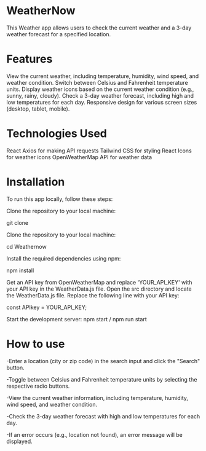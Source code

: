 # WeatherNow
This Weather app allows users to check the current weather and a 3-day weather forecast for a specified location.

# Features
View the current weather, including temperature, humidity, wind speed, and weather condition.
Switch between Celsius and Fahrenheit temperature units.
Display weather icons based on the current weather condition (e.g., sunny, rainy, cloudy).
Check a 3-day weather forecast, including high and low temperatures for each day.
Responsive design for various screen sizes (desktop, tablet, mobile).
# Technologies Used
React
Axios for making API requests
Tailwind CSS for styling
React Icons for weather icons
OpenWeatherMap API for weather data
# Installation
To run this app locally, follow these steps:

Clone the repository to your local machine:

git clone 

Clone the repository to your local machine:

cd Weathernow

Install the required dependencies using npm:

npm install

Get an API key from OpenWeatherMap and replace 'YOUR_API_KEY' with your API key in the WeatherData.js file. Open the src directory and locate the WeatherData.js file. Replace the following line with your API key:

const APIkey = YOUR_API_KEY;

Start the development server: npm start / npm run start

# How to use
-Enter a location (city or zip code) in the search input and click the "Search" button.

-Toggle between Celsius and Fahrenheit temperature units by selecting the respective radio buttons.

-View the current weather information, including temperature, humidity, wind speed, and weather condition.

-Check the 3-day weather forecast with high and low temperatures for each day.

-If an error occurs (e.g., location not found), an error message will be displayed.
